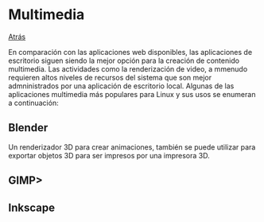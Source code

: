 # Multimedia
<a href=../README.md>Atrás</a>

En comparación con las aplicaciones web disponibles, las aplicaciones de escritorio siguen siendo la mejor opción para la creación de contenido multimedia. Las actividades como la renderización de video, a mmenudo requieren altos niveles de recursos del sistema que son mejor admninistrados por una aplicación de escritorio local. Algunas de las aplicaciones multimedia más populares para Linux y sus usos se enumeran a continuación:

<h2>Blender</h2>
Un renderizador 3D para crear animaciones, también se puede utilizar para exportar objetos 3D para ser impresos por una impresora 3D.

<h2>GIMP>
<h2>Inkscape
